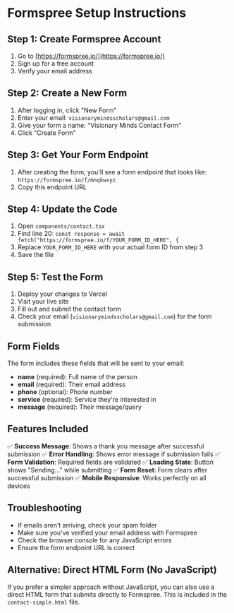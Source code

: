 # Formspree Setup Instructions

## Step 1: Create Formspree Account
1. Go to [https://formspree.io/](https://formspree.io/)
2. Sign up for a free account
3. Verify your email address

## Step 2: Create a New Form
1. After logging in, click "New Form"
2. Enter your email: `visionarymindsscholars@gmail.com`
3. Give your form a name: "Visionary Minds Contact Form"
4. Click "Create Form"

## Step 3: Get Your Form Endpoint
1. After creating the form, you'll see a form endpoint that looks like:
   `https://formspree.io/f/mnqkwxyz`
2. Copy this endpoint URL

## Step 4: Update the Code
1. Open `components/contact.tsx`
2. Find line 20: `const response = await fetch("https://formspree.io/f/YOUR_FORM_ID_HERE", {`
3. Replace `YOUR_FORM_ID_HERE` with your actual form ID from step 3
4. Save the file

## Step 5: Test the Form
1. Deploy your changes to Vercel
2. Visit your live site
3. Fill out and submit the contact form
4. Check your email (`visionarymindsscholars@gmail.com`) for the form submission

## Form Fields
The form includes these fields that will be sent to your email:
- **name** (required): Full name of the person
- **email** (required): Their email address
- **phone** (optional): Phone number
- **service** (required): Service they're interested in
- **message** (required): Their message/query

## Features Included
✅ **Success Message**: Shows a thank you message after successful submission
✅ **Error Handling**: Shows error message if submission fails
✅ **Form Validation**: Required fields are validated
✅ **Loading State**: Button shows "Sending..." while submitting
✅ **Form Reset**: Form clears after successful submission
✅ **Mobile Responsive**: Works perfectly on all devices

## Troubleshooting
- If emails aren't arriving, check your spam folder
- Make sure you've verified your email address with Formspree
- Check the browser console for any JavaScript errors
- Ensure the form endpoint URL is correct

## Alternative: Direct HTML Form (No JavaScript)
If you prefer a simpler approach without JavaScript, you can also use a direct HTML form that submits directly to Formspree. This is included in the `contact-simple.html` file.
